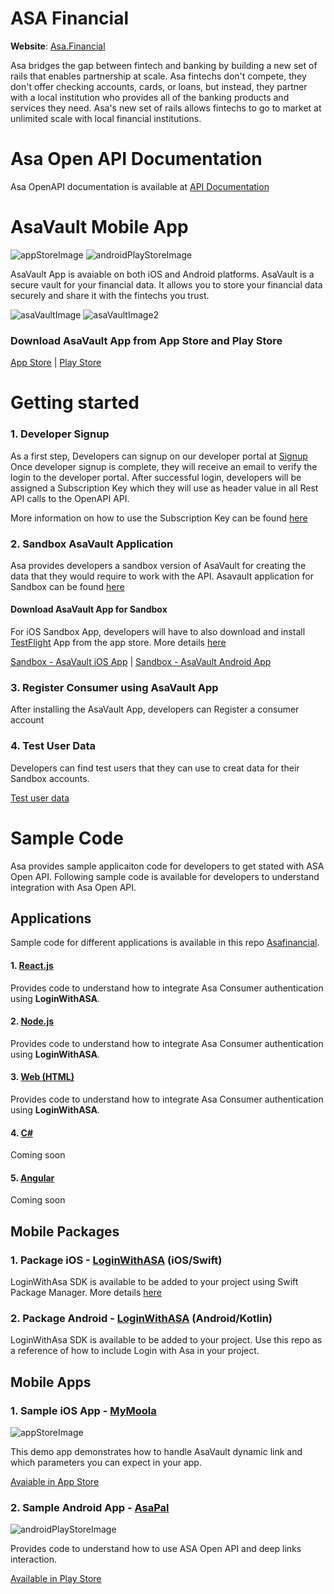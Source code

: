 # ASA Financial 
**Website**: [Asa.Financial](https://asa.financial)

Asa bridges the gap between fintech and banking by building a new set of rails that enables partnership at scale. Asa fintechs don't compete, they don't offer checking accounts, cards, or loans, but instead, they partner with a local institution who provides all of the banking products and services they need. Asa's new set of rails allows fintechs to go to market at unlimited scale with local financial institutions.

# Asa Open API Documentation

Asa OpenAPI documentation is available at  [API Documentation](https://docs.asavault.com)


# AsaVault Mobile App 

![appStoreImage]
![androidPlayStoreImage]

AsaVault App is avaiable on both iOS and Android platforms. AsaVault is a secure vault for your financial data. It allows you to store your financial data securely and share it with the fintechs you trust.

![asaVaultImage]  ![asaVaultImage2](https://play-lh.googleusercontent.com/05jQsYzznRV0RdeSMfffMcX8HJe3tEGf2upjZ_e1ab_QxhX8eGfokph7Z8SrNiHd744=w526-h296-rw)

### Download AsaVault App from App Store and Play Store

 [App Store](https://apps.apple.com/us/app/asa-vault/id1571780833)  | [Play Store](https://play.google.com/store/apps/details?id=com.asa.vault)



# Getting started

### 1. Developer Signup 

As a first step, Developers can signup on our developer portal at  [Signup](https://developer.asavault.com)
Once developer signup is complete, they will receive an email to verify the login to the developer portal.
After successful login, developers will be assigned a Subscription Key which they will use as header value in all Rest API calls to the OpenAPI API. 

More information on how to use the Subscription Key can be found [here](https://docs.asavault.com/#prerequisites)

### 2. Sandbox AsaVault Application

Asa provides developers a sandbox version of AsaVault for creating the data that they would require to work with the API.  Asavault application for Sandbox can be found [here](https://github.com/ASAFINANCIAL/asavaultmobileapp)

#### Download AsaVault App for Sandbox

For iOS Sandbox App, developers will have to also download and install [TestFlight](https://apps.apple.com/us/app/testflight/id899247664) App from the app store.
More details [here](https://testflight.apple.com/join/s55hZBcs)

 [Sandbox - AsaVault iOS App](https://testflight.apple.com/join/s55hZBcs) | [Sandbox - AsaVault Android App](https://github.com/ASAFINANCIAL/asavaultmobileapp/raw/main/asavault.sandbox.v117.20241023.apk?download=)


### 3. Register Consumer using AsaVault App

After installing the AsaVault App, developers can Register a consumer account 


### 4. Test User Data

Developers can find test users that they can use to creat data for their Sandbox accounts. 

[Test user data](https://docs.asavault.com/#test-user-data)


# Sample Code

Asa provides sample applicaiton code for developers to get stated with ASA Open API. Following sample code is available for developers to understand integration with Asa Open API.

## Applications
Sample code for different applications is available in this repo [Asafinancial](https://github.com/ASAFINANCIAL/Asafinancial).


#### 1. [React.js](https://github.com/ASAFINANCIAL/Asafinancial/tree/main/React/asa-react)
Provides code to understand how to integrate Asa Consumer authentication using **LoginWithASA**.

#### 2. [Node.js](https://github.com/ASAFINANCIAL/Asafinancial/tree/main/NodeJS) 
Provides code to understand how to integrate Asa Consumer authentication using **LoginWithASA**.

#### 3. [Web (HTML)](https://github.com/ASAFINANCIAL/Asafinancial/tree/main/WEB) 
Provides code to understand how to integrate Asa Consumer authentication using **LoginWithASA**.

#### 4. [C#](https://github.com/ASAFINANCIAL/asa-client-samples/tree/main/C%23)
Coming soon

#### 5. [Angular](https://github.com/ASAFINANCIAL/asa-client-samples/tree/main/Angular)
Coming soon

## Mobile Packages

### 1. Package iOS - [LoginWithASA](https://github.com/ASAFINANCIAL/LoginWithASA) (iOS/Swift)
LoginWithAsa SDK is available to be added to your project using Swift Package Manager. More details [here](https://developer.apple.com/documentation/xcode/adding-package-dependencies-to-your-app)

### 2. Package Android - [LoginWithASA](https://github.com/ASAFINANCIAL/login-with-asa) (Android/Kotlin)
LoginWithAsa SDK is available to be added to your project. Use this repo as a reference of how to include Login with Asa in your project.


## Mobile Apps

### 1. Sample iOS App - [MyMoola](https://github.com/ASAFINANCIAL/MyMoola)

![appStoreImage]

This demo app demonstrates how to handle AsaVault dynamic link and which parameters you can expect in your app.

[Avaiable in App Store](https://apps.apple.com/us/app/my-moola/id1595626159)

### 2. Sample Android App - [AsaPal](https://github.com/ASAFINANCIAL/AsaPalExample)

![androidPlayStoreImage]

Provides code to understand how to use ASA Open API and deep links interaction.

[Available in Play Store](https://play.google.com/store/apps/details?id=com.asa.pal&hl=en_US)

[appStoreImage]: https://asa.financial/images/apple-store.png
[androidPlayStoreImage]: https://asa.financial/images/google-play.png
[appStoreLink]: https://apps.apple.com/us/app/asa-vault/id1571780833
[asaVaultImage]: https://play-lh.googleusercontent.com/Wp7wC8LWEangYw7-EkklgiKCklNBmiLWICbfir9g_kj2L54IxZmywWsPoTcmDgHGc4s=w526-h296-rw
[asaVaultImage2]: https://play-lh.googleusercontent.com/05jQsYzznRV0RdeSMfffMcX8HJe3tEGf2upjZ_e1ab_QxhX8eGfokph7Z8SrNiHd744=w526-h296-rw
